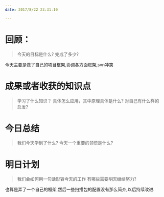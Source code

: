 ```yaml
---
date: 2017/8/22 23:31:10

---
```


# 回顾：
> 今天的目标是什么?
> 完成了多少?

今天主要是做了自己的项目框架,协调各方面框架,svn冲突


# 成果或者收获的知识点
> 学习了什么知识？
> 具体怎么应用，其中原理具体是什么?
> 对自己有什么样的启发?



# 今日总结
> 我们今天学到了什么?
> 今天一个重要的领悟是什么?



# 明日计划
> 我们会如何用一句话形容今天的工作
> 有哪些需要明天继续努力?

也算是弄了一个自己的框架,然后一些扫描包的配置没有那么简介,以后持续改进.
